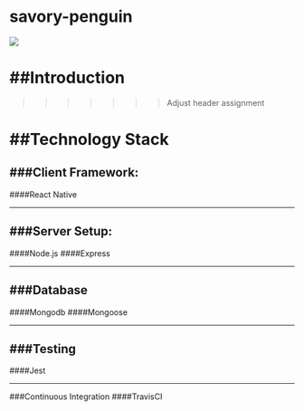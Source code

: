 # savory-penguin
![](https://travis-ci.org/savory-penguin/savory-penguin.svg?branch=master)

##Introduction
======
>>>>>>> Adjust header assignment
  
##Technology Stack
======

###Client Framework:
------
####React Native

------
###Server Setup:
------
####Node.js 
####Express

------
###Database
------
####Mongodb
####Mongoose

------
###Testing
------
####Jest

------

###Continuous Integration 
####TravisCI
